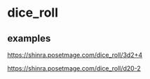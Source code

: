 # dice_roll

## examples 
https://shinra.posetmage.com/dice_roll/3d2+4

https://shinra.posetmage.com/dice_roll/d20-2
